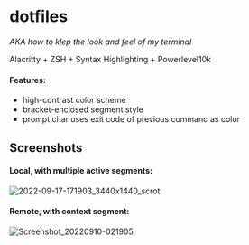 # dotfiles
*AKA how to klep the look and feel of my terminal*

Alacritty + ZSH + Syntax Highlighting + Powerlevel10k

#### Features:
- high-contrast color scheme
- bracket-enclosed segment style
- prompt char uses exit code of previous command as color

## Screenshots

#### Local, with multiple active segments:
![2022-09-17-171903_3440x1440_scrot](https://user-images.githubusercontent.com/26313286/190881293-7315ceb9-f936-4d60-a96b-04f22ec8b90f.png)

#### Remote, with context segment:
![Screenshot_20220910-021905](https://user-images.githubusercontent.com/26313286/190881224-dd0fe24c-ae03-4ca2-a931-84fd6133b708.png)
